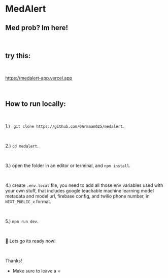# MedAlert


## Med prob? Im here!

<br/>

## try this: 

<br/>

https://medalert-app.vercel.app

<br/>

## How to run locally:

<br/>

1.) `` git clone https://github.com/0Armaan025/medalert``.

<br/>

2.) `` cd medalert ``.

<br/>

3.) open the folder in an editor or terminal, and `` npm install ``.

<br/>

4.) create ``.env.local`` file, you need to add all those env variables used with your own stuff, that includes google teachable machine learning model metadata and model url, firebase config, and twilio phone number, in ``NEXT_PUBLIC_x`` format.

<br/>

5.) ``npm run dev``.

<br/>

🥳 Lets go its ready now!

<br/>

Thanks!
 - Make sure to leave a ⭐
